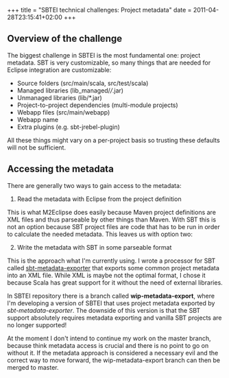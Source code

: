 +++
title = "SBTEI technical challenges: Project metadata"
date = 2011-04-28T23:15:41+02:00
+++

## Overview of the challenge

The biggest challenge in SBTEI is the most fundamental one: project metadata. SBT is very customizable, so many things that are needed for Eclipse integration are customizable:

*   Source folders (src/main/scala, src/test/scala)
*   Managed libraries (lib_managed/*/*.jar)
*   Unmanaged libraries (lib/*.jar)
*   Project-to-project dependencies (multi-module projects)
*   Webapp files (src/main/webapp)
*   Webapp name
*   Extra plugins (e.g. sbt-jrebel-plugin)

All these things might vary on a per-project basis so trusting these defaults will not be sufficient.

## Accessing the metadata

There are generally two ways to gain access to the metadata:

1. Read the metadata with Eclipse from the project definition

This is what M2Eclipse does easily because Maven project definitions are XML files and thus parseable by other things than Maven. With SBT this is not an option because SBT project files are code that has to be run in order to calculate the needed metadata. This leaves us with option two:

2. Write the metadata with SBT in some parseable format

This is the approach what I'm currently using. I wrote a processor for SBT called [sbt-metadata-exporter](http://github.com/Gekkio/sbt-metadata-exporter) that exports some common project metadata into an XML file. While XML is maybe not the optimal format, I chose it because Scala has great support for it without the need of external libraries.

In SBTEI repository there is a branch called **wip-metadata-export**, where I'm developing a version of SBTEI that uses project metadata exported by _sbt-metadata-exporter_. The downside of this version is that the SBT support absolutely requires metadata exporting and vanilla SBT projects are no longer supported!

At the moment I don't intend to continue my work on the master branch, because think metadata access is crucial and there is no point to go on without it. If the metadata approach is considered a necessary evil and the correct way to move forward, the wip-metadata-export branch can then be merged to master.
